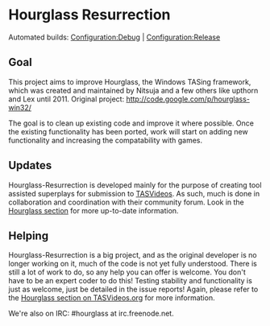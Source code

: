 Hourglass Resurrection
======================

Automated builds: [Configuration:Debug](https://ci.appveyor.com/api/projects/Warepire/hourglass-resurrection/artifacts/Hourglass-Resurrection-master.zip?branch=master&job=Configuration%3A+Debug) | [Configuration:Release](https://ci.appveyor.com/api/projects/Warepire/hourglass-resurrection/artifacts/Hourglass-Resurrection-master.zip?branch=master&job=Configuration%3A+Release)

Goal
----
This project aims to improve Hourglass, the Windows TASing framework, which was created and maintained by Nitsuja and a few others like upthorn and Lex until 2011. Original project: http://code.google.com/p/hourglass-win32/

The goal is to clean up existing code and improve it where possible. Once the existing functionality has been ported, work will start on adding new functionality and increasing the compatability with games.

Updates
-------
Hourglass-Resurrection is developed mainly for the purpose of creating tool assisted superplays for submission to [TASVideos](http://tasvideos.org/). As such, much is done in collaboration and coordination with their community forum. Look in the [Hourglass section](http://tasvideos.org/forum/viewforum.php?f=61) for more up-to-date information.

Helping
-------
Hourglass-Resurrection is a big project, and as the original developer is no longer working on it, much of the code is not yet fully understood. There is still a lot of work to do, so any help you can offer is welcome. You don't have to be an expert coder to do this! Testing stability and functionality is just as welcome, just be detailed in the issue reports! Again, please refer to the [Hourglass section on TASVideos.org](http://tasvideos.org/forum/viewforum.php?f=61) for more information.

We're also on IRC: #hourglass at irc.freenode.net. 

